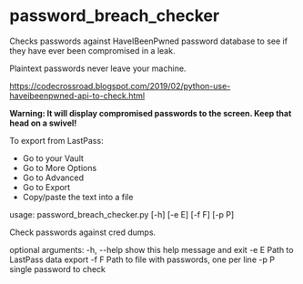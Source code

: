 # password_breach_checker
Checks passwords against HaveIBeenPwned password database to see if they have ever been compromised in a leak.  

Plaintext passwords never leave your machine. 

https://codecrossroad.blogspot.com/2019/02/python-use-haveibeenpwned-api-to-check.html

**Warning: It will display compromised passwords to the screen.  Keep that head on a swivel!**


To export from LastPass:
  - Go to your Vault
  - Go to More Options
  - Go to Advanced
  - Go to Export
  - Copy/paste the text into a file

usage: password_breach_checker.py [-h] [-e E] [-f F] [-p P]

Check passwords against cred dumps.

optional arguments:
  -h, --help  show this help message and exit
  -e E        Path to LastPass data export
  -f F        Path to file with passwords, one per line
  -p P        single password to check
  

